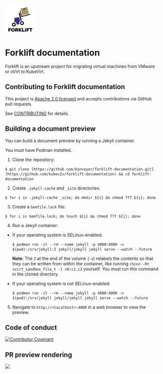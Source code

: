 <img src="assets/img/forklift-logo-lightbg.svg" alt="Logo" width="100" />

# Forklift documentation

Forklift is an upstream project for migrating virtual machines from VMware or oVirt to KubeVirt.

## Contributing to Forklift documentation

This project is [Apache 2.0 licensed](LICENSE) and accepts contributions via
GitHub pull requests.

See [CONTRIBUTING](CONTRIBUTING.md) for details.

## Building a document preview

You can build a document preview by running a Jekyll container.

You must have Podman installed.

1. Clone the repository:
  ```console
  $ git clone [https://github.com/konveyor/forklift-documentation.git](https://github.com/kubev2v/forklift-documentation) && cd forklift-documentation
  ```
2. Create `.jekyll-cache` and `_site` directories:
  ```console
  $ for i in .jekyll-cache _site; do mkdir ${i} && chmod 777 ${i}; done
  ```
3. Create a `Gemfile.lock` file:
  ```console
  $ for i in Gemfile.lock; do touch ${i} && chmod 777 ${i}; done
  ```
4. Run a Jekyll container:
- If your operating system is SELinux-enabled:

  ```console
  $ podman run -it --rm --name jekyll -p 4000:4000 -v $(pwd):/srv/jekyll:Z jekyll/jekyll jekyll serve --watch --future
  ```

  **Note**: The `Z` at the end of the volume (`-v`) relabels the contents so that they can be written from within the container, like running `chcon -Rt svirt_sandbox_file_t -l s0:c1,c2` yourself. You must run this command in the cloned directory.

- If your operating system is not SELinux-enabled:

  ```console
  $ podman run -it --rm --name jekyll -p 4000:4000 -v $(pwd):/srv/jekyll jekyll/jekyll jekyll serve --watch --future
  ```

5. Navigate to `http://<localhost>:4000` in a web browser to view the preview.

## Code of conduct

[![Contributor Covenant](https://img.shields.io/badge/Contributor%20Covenant-2.0-4baaaa.svg)](CODE_OF_CONDUCT.md)

## PR preview rendering

[![](https://www.netlify.com/img/global/badges/netlify-light.svg)](https://www.netlify.com)
